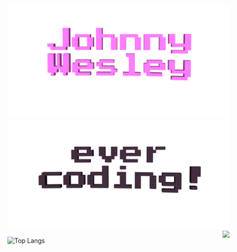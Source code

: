 ![Johnny Wesley](/johnnywesley.gif)
![Johnny Wesley](/evercoding.gif)
<img align="right" src="https://github-readme-stats.vercel.app/api?username=knowther&show_icons=true&theme=radical&title_color=8E2DE2&text_color=fff&icon_color=8E2DE2">

![Top Langs](https://github-readme-stats.vercel.app/api/top-langs/?username=knowther&theme=radical&title_color=8E2DE2&text_color=fff)

